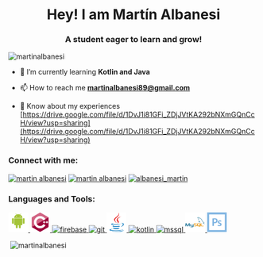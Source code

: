 <h1 align="center">Hey! I am Martín Albanesi</h1>
<h3 align="center">A student eager to learn and grow!</h3>

<p align="left"> <img src="https://komarev.com/ghpvc/?username=martinalbanesi&label=Profile%20views&color=0e75b6&style=flat" alt="martinalbanesi" /> </p>

- 🌱 I’m currently learning **Kotlin and Java**

- 📫 How to reach me **martinalbanesi89@gmail.com**

- 📄 Know about my experiences [https://drive.google.com/file/d/1DvJ1i81GFi_ZDjJVtKA292bNXmGQnCcH/view?usp=sharing](https://drive.google.com/file/d/1DvJ1i81GFi_ZDjJVtKA292bNXmGQnCcH/view?usp=sharing)



<h3 align="left">Connect with me:</h3>
<p align="left">
<a href="https://www.linkedin.com/in/martín-albanesi-12433820a/" target="blank"><img align="center" src="https://raw.githubusercontent.com/rahuldkjain/github-profile-readme-generator/master/src/images/icons/Social/linked-in-alt.svg" alt="martin albanesi" height="30" width="40" /></a>
<a href="https://stackoverflow.com/users/19537023/martin-albanesi?tab=profile" target="blank"><img align="center" src="https://raw.githubusercontent.com/rahuldkjain/github-profile-readme-generator/master/src/images/icons/Social/stack-overflow.svg" alt="martin albanesi" height="30" width="40" /></a>
<a href="https://www.instagram.com/albanesi_martin/?hl=en" target="blank"><img align="center" src="https://raw.githubusercontent.com/rahuldkjain/github-profile-readme-generator/master/src/images/icons/Social/instagram.svg" alt="albanesi_martin" height="30" width="40" /></a>
</p>

<h3 align="left">Languages and Tools:</h3>
<p align="left"> <a href="https://developer.android.com" target="_blank" rel="noreferrer"> <img src="https://raw.githubusercontent.com/devicons/devicon/master/icons/android/android-original-wordmark.svg" alt="android" width="40" height="40"/> </a> <a href="https://www.w3schools.com/cpp/" target="_blank" rel="noreferrer"> <img src="https://raw.githubusercontent.com/devicons/devicon/master/icons/cplusplus/cplusplus-original.svg" alt="cplusplus" width="40" height="40"/> </a> <a href="https://firebase.google.com/" target="_blank" rel="noreferrer"> <img src="https://www.vectorlogo.zone/logos/firebase/firebase-icon.svg" alt="firebase" width="40" height="40"/> </a> <a href="https://git-scm.com/" target="_blank" rel="noreferrer"> <img src="https://www.vectorlogo.zone/logos/git-scm/git-scm-icon.svg" alt="git" width="40" height="40"/> </a> <a href="https://www.java.com" target="_blank" rel="noreferrer"> <img src="https://raw.githubusercontent.com/devicons/devicon/master/icons/java/java-original.svg" alt="java" width="40" height="40"/> </a> <a href="https://kotlinlang.org" target="_blank" rel="noreferrer"> <img src="https://www.vectorlogo.zone/logos/kotlinlang/kotlinlang-icon.svg" alt="kotlin" width="40" height="40"/> </a> <a href="https://www.microsoft.com/en-us/sql-server" target="_blank" rel="noreferrer"> <img src="https://www.svgrepo.com/show/303229/microsoft-sql-server-logo.svg" alt="mssql" width="40" height="40"/> </a> <a href="https://www.mysql.com/" target="_blank" rel="noreferrer"> <img src="https://raw.githubusercontent.com/devicons/devicon/master/icons/mysql/mysql-original-wordmark.svg" alt="mysql" width="40" height="40"/> </a> <a href="https://www.photoshop.com/en" target="_blank" rel="noreferrer"> <img src="https://raw.githubusercontent.com/devicons/devicon/master/icons/photoshop/photoshop-line.svg" alt="photoshop" width="40" height="40"/> </a> </p>

<p>&nbsp;<img align="center" src="https://github-readme-stats.vercel.app/api?username=martinalbanesi&show_icons=true&locale=en" alt="martinalbanesi" /></p>
